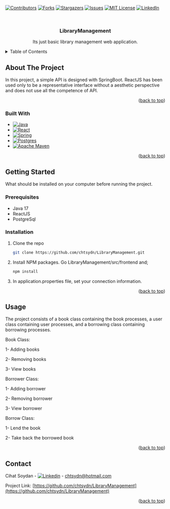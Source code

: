 <a name="readme-top"></a>

[![Contributors][contributors-shield]][contributors-url]
[![Forks][forks-shield]][forks-url]
[![Stargazers][stars-shield]][stars-url]
[![Issues][issues-shield]][issues-url]
[![MIT License][license-shield]][license-url]
[![LinkedIn][linkedin-shield]][linkedin-url]


<br />
<div align="center">

<h3 align="center">LibraryManagement</h3>

  <p align="center">
    Its just basic library management web application.
    <br />
  </p>
</div>



<!-- TABLE OF CONTENTS -->
<details>
  <summary>Table of Contents</summary>
  <ol>
    <li>
      <a href="#about-the-project">About The Project</a>
      <ul>
        <li><a href="#built-with">Built With</a></li>
      </ul>
    </li>
    <li>
      <a href="#getting-started">Getting Started</a>
      <ul>
        <li><a href="#prerequisites">Prerequisites</a></li>
        <li><a href="#installation">Installation</a></li>
      </ul>
    </li>
    <li><a href="#usage">Usage</a></li>
    <li><a href="#contact">Contact</a></li>
  </ol>
</details>



<!-- ABOUT THE PROJECT -->
## About The Project

In this project, a simple API is designed with SpringBoot. ReactJS has been used only to be a representative interface without a aesthetic perspective and does not use all the competence of API.

<p align="right">(<a href="#readme-top">back to top</a>)</p>



### Built With

* [![Java][Java]][Java-url]
* [![React][React.js]][React-url]
* [![Spring][Spring]][Spring-url]
* [![Postgres][Postgres]][Postgres-url]
* [![Apache Maven][Apache Maven]][Apache-url]

<p align="right">(<a href="#readme-top">back to top</a>)</p>



<!-- GETTING STARTED -->
## Getting Started

What should be installed on your computer before running the project.

### Prerequisites

* Java 17
* ReactJS
* PostgreSql

### Installation

1. Clone the repo
   ```sh
   git clone https://github.com/chtsydn/LibraryManagement.git
   ```
2. Install NPM packages. Go LibraryManagement/src/frontend and;
   ```sh
   npm install
   ```
3. In application.properties file, set your connection information.

<p align="right">(<a href="#readme-top">back to top</a>)</p>



<!-- USAGE EXAMPLES -->
## Usage

The project consists of a book class containing the book processes, a user class containing user processes, and a borrowing class containing borrowing processes.

Book Class:

1- Adding books

2- Removing books

3- View books

Borrower Class:

1- Adding borrower

2- Removing borrower

3- View borrower

Borrow Class:

1- Lend the book

2- Take back the borrowed book


<p align="right">(<a href="#readme-top">back to top</a>)</p>



<!-- CONTACT -->
## Contact

Cihat Soydan - [![Linkedin][linkedin-shield]][linkedin-url] - chtsydn@hotmail.com

Project Link: [https://github.com/chtsydn/LibraryManagement](https://github.com/chtsydn/LibraryManagement)

<p align="right">(<a href="#readme-top">back to top</a>)</p>



<!-- MARKDOWN LINKS & IMAGES -->
<!-- https://www.markdownguide.org/basic-syntax/#reference-style-links -->
[contributors-shield]: https://img.shields.io/github/contributors/chtsydn/LibraryManagement.svg?style=for-the-badge
[contributors-url]: https://github.com/chtsydn/LibraryManagement/graphs/contributors
[forks-shield]: https://img.shields.io/github/forks/chtsydn/LibraryManagement.svg?style=for-the-badge
[forks-url]: https://github.com/chtsydn/LibraryManagement/network/members
[stars-shield]: https://img.shields.io/github/stars/chtsydn/LibraryManagement.svg?style=for-the-badge
[stars-url]: https://github.com/chtsydn/LibraryManagement/stargazers
[issues-shield]: https://img.shields.io/github/issues/chtsydn/LibraryManagement.svg?style=for-the-badge
[issues-url]: https://github.com/chtsydn/LibraryManagement/issues
[license-shield]: https://img.shields.io/github/license/chtsydn/LibraryManagement.svg?style=for-the-badge
[license-url]: https://github.com/chtsydn/LibraryManagement/blob/master/LICENSE.txt
[linkedin-shield]: https://img.shields.io/badge/-LinkedIn-black.svg?style=for-the-badge&logo=linkedin&colorB=555
[linkedin-url]: https://linkedin.com/in/cihat-soydan
[product-screenshot]: images/screenshot.png
[React.js]: https://img.shields.io/badge/React-20232A?style=for-the-badge&logo=react&logoColor=61DAFB
[React-url]: https://reactjs.org/
[Spring]: https://img.shields.io/badge/spring-%236DB33F.svg?style=for-the-badge&logo=spring&logoColor=white
[Spring-url]: https://spring.io/
[Java]: https://img.shields.io/badge/java-%23ED8B00.svg?style=for-the-badge&logo=java&logoColor=white
[Java-url]: https://www.oracle.com/java/
[Postgres]: https://img.shields.io/badge/postgres-%23316192.svg?style=for-the-badge&logo=postgresql&logoColor=white
[Postgres-url]: https://www.postgresql.org/
[Apache Maven]: https://img.shields.io/badge/Apache%20Maven-C71A36?style=for-the-badge&logo=Apache%20Maven&logoColor=white
[Apache-url]: https://maven.apache.org/

